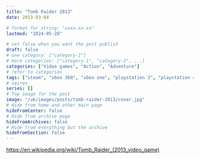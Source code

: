 ```yaml
---
title: "Tomb Raider 2013"
date: 2013-03-04

# format for string: "xxxx-xx-xx"
lastmod: "2024-05-28"

# set false when you want the post publish
draft: false
# one category: ["category-1"]
# more categories: ["category-1", "category-2", ...]
categories: ["Video games", "Action", "Adventure"]
# refer to categories
tags: ["steam", "xbox 360", "xbox one", "playstation 3", "playstation 4", "crystal dynamics", "woman antagonist"]
# seires
series: []
# Top image for the post
image: "/uk/images/posts/tomb-raider-2013/cover.jpg"
# Hide from home and other main page
hideFromCenter: false
# Hide from archive page
hideFromArchives: false
# Hide from everything but the archive
hideFromSection: false
---
```

https://en.wikipedia.org/wiki/Tomb_Raider_(2013_video_game)
<!--more-->
